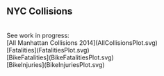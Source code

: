 ## NYC Collisions
<br />
See work in progress:<br />
[All Manhattan Collisions 2014](AllCollisionsPlot.svg)<br />
[Fatalities](FatalitiesPlot.svg)<br />
[BikeFatalities](BikeFatalitiesPlot.svg)<br />
[BikeInjuries](BikeInjuriesPlot.svg)



